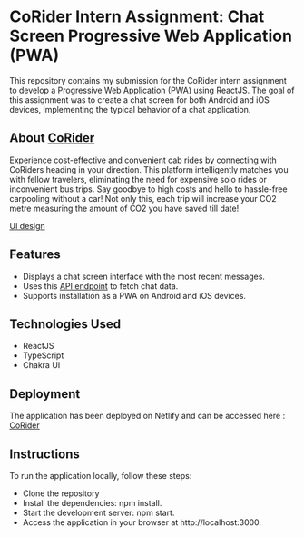 # CoRider Intern Assignment: Chat Screen Progressive Web Application (PWA)

This repository contains my submission for the CoRider intern assignment to develop a Progressive Web Application (PWA) using ReactJS. The goal of this assignment was to create a chat screen for both Android and iOS devices, implementing the typical behavior of a chat application.

## About [CoRider](https://www.corider.in/)

Experience cost-effective and convenient cab rides by connecting with CoRiders heading in your direction. This platform intelligently matches you with fellow travelers, eliminating the need for expensive solo rides or inconvenient bus trips. Say goodbye to high costs and hello to hassle-free carpooling without a car!
Not only this, each trip will increase your CO2 metre measuring the amount of CO2 you have saved till date! 

[UI design](https://www.figma.com/file/vbsuzyx9MdiA9SREz27b7N/FE-Intern-Assignment?type=design&node-id=0-1&mode=design)  

## Features

- Displays a chat screen interface with the most recent messages.<!--Implements lazy loading of older messages by making API calls to retrieve them. -->  
- Uses this [API endpoint](https://qa.corider.in/assignment/chat?page=0) to fetch chat data.  
- Supports installation as a PWA on Android and iOS devices.  


## Technologies Used  

- ReactJS <!-- JavaScript library for building user interfaces.     -->
- TypeScript<!-- A statically-typed superset of JavaScript, ensuring type safety.   -->
- Chakra UI <!--A flexible and customizable UI component library for React.   -->

## Deployment  
The application has been deployed on Netlify and can be accessed here : [CoRider](https://4vinn-corider.netlify.app/)  

## Instructions  
To run the application locally, follow these steps:  
- Clone the repository  
- Install the dependencies: npm install.  
- Start the development server: npm start.  
- Access the application in your browser at http://localhost:3000.  
